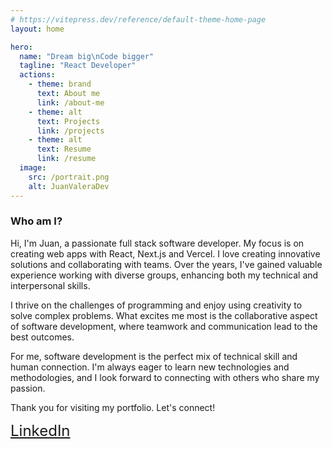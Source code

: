 ```yaml
---
# https://vitepress.dev/reference/default-theme-home-page
layout: home

hero:
  name: "Dream big\nCode bigger"
  tagline: "React Developer"
  actions:
    - theme: brand
      text: About me
      link: /about-me
    - theme: alt
      text: Projects
      link: /projects
    - theme: alt
      text: Resume
      link: /resume
  image:
    src: /portrait.png
    alt: JuanValeraDev
---
```


### Who am I?

<!--
    TODO: 
    -   Hacer nuevas fotos de los proyectos, que se vean mejor y que tengan todas las mismas dimensiones (carrusel)
    -   Añadir proyecto Dashboard NextJS
    -   Añadir proyecto web exercises
    -   Dar estilo a las páginas de proyecto 
    -   Dar estilo a la página projects
    -   Dar estilo a la página about-me
    -   Dar estilo al index
    -   Hacerme fotos y poner un carrusel tipo "Avengers" en el index y/o en el about-me

-->
Hi, I'm Juan, a passionate full stack software developer. My focus is on creating web apps with React, Next.js and
Vercel. I love creating innovative solutions and collaborating with teams. Over the years, I've gained valuable
experience working with diverse groups, enhancing both my technical and interpersonal skills.

I thrive on the challenges of programming and enjoy using creativity to solve complex problems. What excites me most is
the collaborative aspect of software development, where teamwork and communication lead to the best outcomes.

For me, software development is the perfect mix of technical skill and human connection. I'm always eager to learn new
technologies and methodologies, and I look forward to connecting with others who share my passion.

Thank you for visiting my portfolio. Let's connect!

<span style="font-size: x-large;">
    <a href="https://www.linkedin.com/in/juan-valera-reales/" target=”_blank”>LinkedIn</a>
</span>

